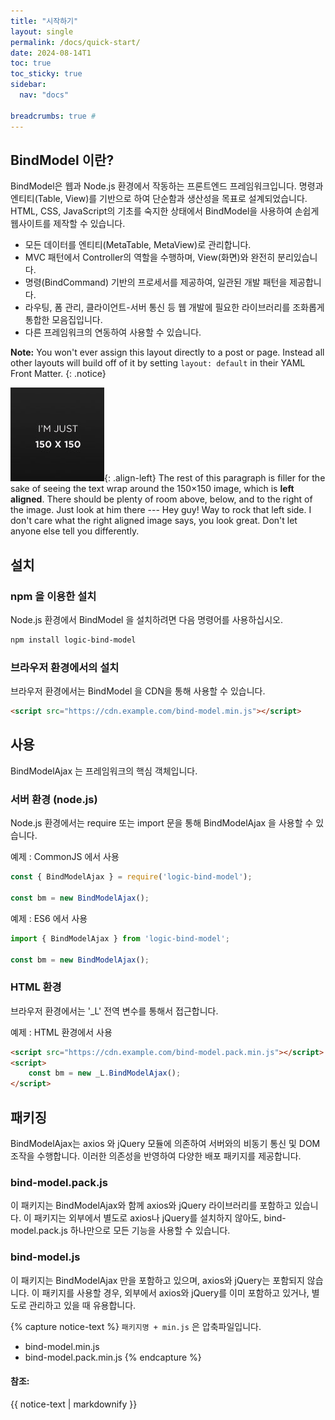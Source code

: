 ```yaml
---
title: "시작하기"
layout: single
permalink: /docs/quick-start/
date: 2024-08-14T1
toc: true
toc_sticky: true
sidebar:
  nav: "docs"

breadcrumbs: true # 
---
```


## BindModel 이란?

BindModel은 웹과 Node.js 환경에서 작동하는 프론트엔드 프레임워크입니다. 명령과 엔티티(Table, View)를 기반으로 하여 단순함과 생산성을 목표로 설계되었습니다. HTML, CSS, JavaScript의 기초를 숙지한 상태에서 BindModel을 사용하여 손쉽게 웹사이트를 제작할 수 있습니다.

- 모든 데이터를 엔티티(MetaTable, MetaView)로 관리합니다.
- MVC 패턴에서 Controller의 역할을 수행하며, View(화면)와 완전히 분리있습니다.
- 명령(BindCommand) 기반의 프로세서를 제공하여, 일관된 개발 패턴을 제공합니다.
- 라우팅, 폼 관리, 클라이언트-서버 통신 등 웹 개발에 필요한 라이브러리를 조화롭게 통합한 모음집입니다.
- 다른 프레임워크의 연동하여 사용할 수 있습니다.

**Note:** You won't ever assign this layout directly to a post or page. Instead all other layouts will build off of it by setting `layout: default` in their YAML Front Matter.
{: .notice}


![image-left](/assets/images/image-alignment-150x150.jpg){: .align-left} The rest of this paragraph is filler for the sake of seeing the text wrap around the 150×150 image, which is **left aligned**. There should be plenty of room above, below, and to the right of the image. Just look at him there --- Hey guy! Way to rock that left side. I don't care what the right aligned image says, you look great. Don't let anyone else tell you differently.


## 설치

### npm 을 이용한 설치

Node.js 환경에서 BindModel 을 설치하려면 다음 명령어를 사용하십시오.

```sh
npm install logic-bind-model
```

### 브라우저 환경에서의 설치

브라우저 환경에서는 BindModel 을 CDN을 통해 사용할 수 있습니다.

```html
<script src="https://cdn.example.com/bind-model.min.js"></script>
```



## 사용

BindModelAjax 는 프레임워크의 핵심 객체입니다.

### 서버 환경 (node.js)

Node.js 환경에서는 require 또는 import 문을 통해 BindModelAjax 을 사용할 수 있습니다.

예제 : CommonJS 에서 사용
```js
const { BindModelAjax } = require('logic-bind-model');

const bm = new BindModelAjax();
```


예제 : ES6 에서 사용
```js
import { BindModelAjax } from 'logic-bind-model';  

const bm = new BindModelAjax();
```

### HTML 환경

브라우저 환경에서는 '_L' 전역 변수를 통해서 접근합니다. 

예제 : HTML 환경에서 사용
```html    
<script src="https://cdn.example.com/bind-model.pack.min.js"></script>
<script>
	const bm = new _L.BindModelAjax();
</script>
```


## 패키징

BindModelAjax는 axios 와 jQuery 모듈에 의존하여 서버와의 비동기 통신 및 DOM 조작을 수행합니다. 이러한 의존성을 반영하여 다양한 배포 패키지를 제공합니다.

### bind-model.pack.js

이 패키지는 BindModelAjax와 함께 axios와 jQuery 라이브러리를 포함하고 있습니다. 이 패키지는 외부에서 별도로 axios나 jQuery를 설치하지 않아도, bind-model.pack.js 하나만으로 모든 기능을 사용할 수 있습니다. 

### bind-model.js

이 패키지는 BindModelAjax 만을 포함하고 있으며, axios와 jQuery는 포함되지 않습니다. 이 패키지를 사용할 경우, 외부에서 axios와 jQuery를 이미 포함하고 있거나, 별도로 관리하고 있을 때 유용합니다.


{% capture notice-text %}
`패키지명 + min.js` 은  압축파일입니다.
* bind-model.min.js
* bind-model.pack.min.js
{% endcapture %}

<div class="notice--info">
  <h4>참조:</h4>
  {{ notice-text | markdownify }}
</div>




